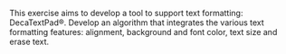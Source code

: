 This exercise aims to develop a tool to support text formatting: DecaTextPad®. Develop an algorithm that integrates the various text formatting features: alignment, background and font color, text size and erase text.
